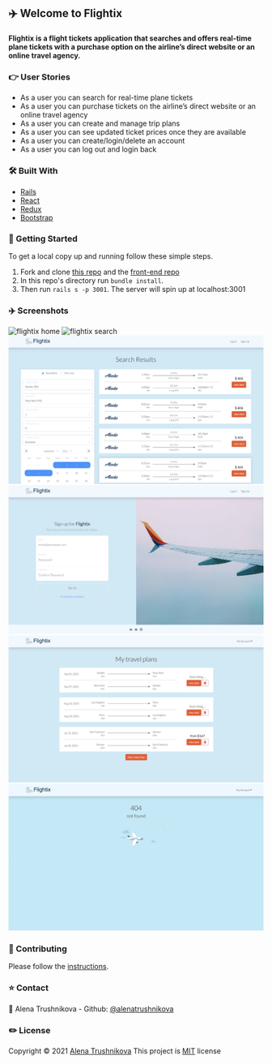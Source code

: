 ## ✈️ Welcome to Flightix

#### Flightix is a flight tickets application that searches and offers real-time plane tickets with a purchase option on the airline’s direct website or an online travel agency.

### 👉 User Stories
* As a user you can search for real-time plane tickets
* As a user you can purchase tickets on the airline’s direct website or an online travel agency
* As a user you can create and manage trip plans
* As a user you can see updated ticket prices once they are available
* As a user you can create/login/delete an account
* As a user you can log out and login back

### 🛠️ Built With

* [Rails](https://rubyonrails.org/)
* [React](https://reactjs.org/)
* [Redux](https://redux.js.org/)
* [Bootstrap](https://getbootstrap.com)


### 🚀 Getting Started

To get a local copy up and running follow these simple steps.

1. Fork and clone [this repo](https://github.com/AlenaTrushnikova/flightix-backend) and the [front-end repo](https://github.com/AlenaTrushnikova/flightix-frontend)
2. In this repo's directory run `bundle install`.
3. Then run `rails s -p 3001`. The server will spin up at localhost:3001


### ✈️ Screenshots
![flightix home](https://github.com/AlenaTrushnikova/flightix-frontend/blob/main/src/assets/img/main-page.png)
![flightix search](https://github.com/AlenaTrushnikova/flightix-frontend/blob/main/src/assets/img/search-page.png)
![flightix results](https://github.com/AlenaTrushnikova/flightix-frontend/blob/main/src/assets/img/results-page.png)
![flightix login](https://github.com/AlenaTrushnikova/flightix-frontend/blob/main/src/assets/img/login-page.png)
![flightix plans](https://github.com/AlenaTrushnikova/flightix-frontend/blob/main/src/assets/img/plans-page.png)
![flightix plans](https://github.com/AlenaTrushnikova/flightix-frontend/blob/main/src/assets/img/not-found-page.png)


### 👥 Contributing

Please follow the [instructions](https://github.com/AlenaTrushnikova/flightix-frontend/blob/main/CONTRIBUTING.md).

### ⭐ Contact

👤 Alena Trushnikova - Github: [@alenatrushnikova](https://github.com/alenatrushnikova)

### ✏️ License
Copyright © 2021 [Alena Trushnikova](https://github.com/alenatrushnikova)
This project is [MIT](https://github.com/AlenaTrushnikova/Expenses_Tracker/blob/main/LICENSE) license
